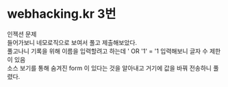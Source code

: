 # webhacking.kr 3번
인젝션 문제  
들어가보니 네모로직으로 보여서 풀고 제출해보았다.  
풀고나니 기록을 위해 이름을 입력할려고 하는데 ' OR '1' = '1 입력해보니 글자 수 제한이 있음  
소스 보기를 통해 숨겨진 form 이 있다는 것을 알아내고 거기에 값을 바꿔 전송하니 풀렸다.